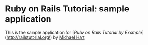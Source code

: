 # Ruby on Rails Tutorial: sample application

This is the sample application for 
[*Ruby on Rails Tutorial by Example*] (http://railstutorial.org/)
by [Michael Hart](http://michaelhart1.com)

